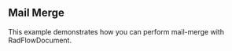 ##  Mail Merge 
This example demonstrates how you can perform mail-merge with RadFlowDocument.

[//]: <keywords: mergefield,datasource,itemsource,dynamicdataobject,template>